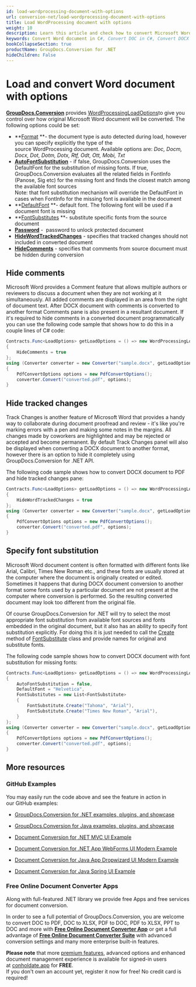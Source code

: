 ```yaml
---
id: load-wordprocessing-document-with-options
url: conversion-net/load-wordprocessing-document-with-options
title: Load WordProcessing document with options
weight: 10
description: Learn this article and check how to convert Microsoft Word DOC/DOCX and Open Document ODT/OTT files hiding comments and tracked changes panel, setting default font and applying font substitution using features of GroupDocs.Conversion for .NET API.
keywords: Convert Word document in C#, Convert DOC in C#, Convert DOCX C#, Convert ODT file C#, Convert OTT file C#
bookCollapseSection: true
productName: GroupDocs.Conversion for .NET
hideChildren: False
---
```

# Load and convert Word document with options

[**GroupDocs.Conversion**](https://products.groupdocs.com/conversion/net) provides [WordProcessingLoadOptions](https://apireference.groupdocs.com/net/conversion/groupdocs.conversion.options.load/wordprocessingloadoptions)to give you control over how original Microsoft Word document will be converted. The following options could be set: 

*   **[Format](https://apireference.groupdocs.com/net/conversion/groupdocs.conversion.options.load/wordprocessingloadoptions/properties/format) **\- the document type is auto detected during load, however you can specify explicitly the type of the source WordProcessing document. Available options are: *Doc, Docm, Docx, Dot, Dotm, Dotx, Rtf, Odt, Ott, Mobi, Txt*
*   **[AutoFontSubstitution](https://apireference.groupdocs.com/net/conversion/groupdocs.conversion.options.load/wordprocessingloadoptions/properties/autofontsubstitution)** - if false, GroupDocs.Conversion uses the DefaultFont for the substitution of missing fonts. If true, GroupDocs.Conversion evaluates all the related fields in FontInfo (Panose, Sig etc) for the missing font and finds the closest match among the available font sources  
    Note: that font substitution mechanism will override the DefaultFont in cases when FontInfo for the missing font is available in the document
*   **[DefaultFont](https://apireference.groupdocs.com/net/conversion/groupdocs.conversion.options.load/wordprocessingloadoptions/properties/defaultfont) **\- default font. The following font will be used if a document font is missing
*   **[FontSubstitutes](https://apireference.groupdocs.com/net/conversion/groupdocs.conversion.options.load/wordprocessingloadoptions/properties/fontsubstitutes) **\- substitute specific fonts from the source document
*   **[Password](https://apireference.groupdocs.com/net/conversion/groupdocs.conversion.options.load/wordprocessingloadoptions/properties/password)** -  password to unlock protected document
*   **[HideWordTrackedChanges](https://apireference.groupdocs.com/net/conversion/groupdocs.conversion.options.load/wordprocessingloadoptions/properties/hidewordtrackedchanges)** - specifies that tracked changes should not included in converted document
*   **[HideComments](https://apireference.groupdocs.com/net/conversion/groupdocs.conversion.options.load/wordprocessingloadoptions/properties/hidecomments)** - specifies that comments from source document must be hidden during conversion

## Hide comments

Microsoft Word provides a Comment feature that allows multiple authors or reviewers to discuss a document when they are not working at it simultaneously. All added comments are displayed in an area from the right of document text. After DOCX document with comments is converted to another format Comments pane is also present in a resultant document. If it's required to hide comments in a converted document programmatically you can use the following code sample that shows how to do this in a couple lines of C# code:

```csharp
Contracts.Func<LoadOptions> getLoadOptions = () => new WordProcessingLoadOptions
{
    HideComments = true
};
using (Converter converter = new Converter("sample.docx", getLoadOptions))
{
    PdfConvertOptions options = new PdfConvertOptions();
    converter.Convert("converted.pdf", options);
}
```

## Hide tracked changes

Track Changes is another feature of Microsoft Word that provides a handy way to collaborate during document proofread and review - it's like you're marking errors with a pen and making some notes in the margins. All changes made by coworkers are highlighted and may be rejected or accepted and become permanent. By default Track Changes panel will also be displayed when converting a DOCX document to another format, however there is an option to hide it completely using GroupDocs.Conversion for .NET API. 

The following code sample shows how to convert DOCX document to PDF and hide tracked changes pane:

```csharp
Contracts.Func<LoadOptions> getLoadOptions = () => new WordProcessingLoadOptions
{
    HideWordTrackedChanges = true
};
using (Converter converter = new Converter("sample.docx", getLoadOptions))
{
    PdfConvertOptions options = new PdfConvertOptions();
    converter.Convert("converted.pdf", options);
}
```

## Specify font substitution

Microsoft Word document content is often formatted with different fonts like Arial, Calibri, Times New Roman etc., and these fonts are usually stored at the computer where the document is originally created or edited. Sometimes it happens that during DOCX document conversion to another format some fonts used by a particular document are not present at the computer where conversion is performed. So the resulting converted document may look too different from the original file.

Of course GroupDocs.Conversion for .NET will try to select the most appropriate font substitution from available font sources and fonts embedded in the original document, but it also has an ability to specify font substitution explicitly. For doing this it is just needed to call the [Create](https://apireference.groupdocs.com/conversion/net/groupdocs.conversion.contracts/fontsubstitute/methods/create) method of [FontSubstitute](https://apireference.groupdocs.com/conversion/net/groupdocs.conversion.contracts/fontsubstitute) class and provide names for original and substitute fonts.

The following code sample shows how to convert DOCX document with font substitution for missing fonts:

```csharp
Contracts.Func<LoadOptions> getLoadOptions = () => new WordProcessingLoadOptions
{
    AutoFontSubstitution = false,
	DefaultFont = "Helvetica",
    FontSubstitutes = new List<FontSubstitute>
    {
        FontSubstitute.Create("Tahoma", "Arial"),
        FontSubstitute.Create("Times New Roman", "Arial"),
    }
};
using (Converter converter = new Converter("sample.docx", getLoadOptions))
{
    PdfConvertOptions options = new PdfConvertOptions();
    converter.Convert("converted.pdf", options);
}
```

## More resources

### GitHub Examples

You may easily run the code above and see the feature in action in our GitHub examples:

*   [GroupDocs.Conversion for .NET examples, plugins, and showcase](https://github.com/groupdocs-conversion/GroupDocs.Conversion-for-.NET)
    
*   [GroupDocs.Conversion for Java examples, plugins, and showcase](https://github.com/groupdocs-conversion/GroupDocs.Conversion-for-Java)
    
*   [Document Conversion for .NET MVC UI Example](https://github.com/groupdocs-conversion/GroupDocs.Conversion-for-.NET-MVC) 
    
*   [Document Conversion for .NET App WebForms UI Modern Example](https://github.com/groupdocs-conversion/GroupDocs.Conversion-for-.NET-WebForms)
    
*   [Document Conversion for Java App Dropwizard UI Modern Example](https://github.com/groupdocs-conversion/GroupDocs.Conversion-for-Java-Dropwizard)
    
*   [Document Conversion for Java Spring UI Example](https://github.com/groupdocs-conversion/GroupDocs.Conversion-for-Java-Spring)
    

### Free Online Document Converter Apps

Along with full-featured .NET library we provide free Apps and free services for document conversion.

In order to see a full potential of GroupDocs.Conversion, you are welcome to convert DOC to PDF, DOC to XLSX, PDF to DOC, PDF to XLSX, PPT to DOC and more with **[Free Online Document Converter App](https://products.groupdocs.app/conversion)** or get a full advantage of **[Free Online Document Converter Suite](https://conholdate.app/features/document-converter-online)** with advanced conversion settings and many more enterprise built-in features.

**Please note** that more [premium features](https://conholdate.app/features), advanced options and enhanced document management experience is available for signed-in users at [conholdate.app](https://conholdate.app/) for **FREE**.  
If you don't own an account yet, register it now for free! No credit card is required!

